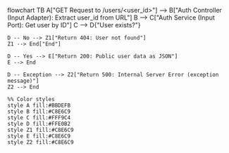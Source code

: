 flowchart TB
    A["GET Request to /users/<user_id>"] --> B["Auth Controller (Input Adapter): Extract user_id from URL"]
    B --> C["Auth Service (Input Port): Get user by ID"]
    C --> D{"User exists?"}
    
    D -- No --> Z1["Return 404: User not found"]
    Z1 --> End["End"]

    D -- Yes --> E["Return 200: Public user data as JSON"]
    E --> End

    D -- Exception --> Z2["Return 500: Internal Server Error (exception message)"]
    Z2 --> End

    %% Color styles
    style A fill:#BBDEFB
    style B fill:#C8E6C9
    style C fill:#FFF9C4
    style D fill:#FFE0B2
    style Z1 fill:#C8E6C9
    style E fill:#C8E6C9
    style Z2 fill:#C8E6C9
